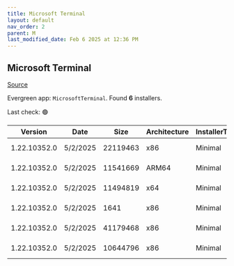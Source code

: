```yaml
---
title: Microsoft Terminal
layout: default
nav_order: 2
parent: M
last_modified_date: Feb 6 2025 at 12:36 PM
---
```


## Microsoft Terminal

[Source](https://github.com/microsoft/terminal/)

Evergreen app: `MicrosoftTerminal`. Found **6** installers.

Last check: 🟢

| Version      | Date     | Size     | Architecture | InstallerType | Type       | URI                                                                                                                                                                                                                                                                                                                                    |
| ------------ | -------- | -------- | ------------ | ------------- | ---------- | -------------------------------------------------------------------------------------------------------------------------------------------------------------------------------------------------------------------------------------------------------------------------------------------------------------------------------------- |
| 1.22.10352.0 | 5/2/2025 | 22119463 | x86          | Minimal       | msixbundle | [https://github.com/microsoft/terminal/releases/download/v1.22.10352.0/Microsoft.WindowsTerminal_1.22.10352.0_8wekyb3d8bbwe.msixbundle](https://github.com/microsoft/terminal/releases/download/v1.22.10352.0/Microsoft.WindowsTerminal_1.22.10352.0_8wekyb3d8bbwe.msixbundle)                                                         |
| 1.22.10352.0 | 5/2/2025 | 11541669 | ARM64        | Minimal       | zip        | [https://github.com/microsoft/terminal/releases/download/v1.22.10352.0/Microsoft.WindowsTerminal_1.22.10352.0_arm64.zip](https://github.com/microsoft/terminal/releases/download/v1.22.10352.0/Microsoft.WindowsTerminal_1.22.10352.0_arm64.zip)                                                                                       |
| 1.22.10352.0 | 5/2/2025 | 11494819 | x64          | Minimal       | zip        | [https://github.com/microsoft/terminal/releases/download/v1.22.10352.0/Microsoft.WindowsTerminal_1.22.10352.0_x64.zip](https://github.com/microsoft/terminal/releases/download/v1.22.10352.0/Microsoft.WindowsTerminal_1.22.10352.0_x64.zip)                                                                                           |
| 1.22.10352.0 | 5/2/2025 | 1641     | x86          | Minimal       | zip        | [https://github.com/microsoft/terminal/releases/download/v1.22.10352.0/GroupPolicyTemplates_1.22.10352.0.zip](https://github.com/microsoft/terminal/releases/download/v1.22.10352.0/GroupPolicyTemplates_1.22.10352.0.zip)                                                                                                             |
| 1.22.10352.0 | 5/2/2025 | 41179468 | x86          | Minimal       | zip        | [https://github.com/microsoft/terminal/releases/download/v1.22.10352.0/Microsoft.WindowsTerminal_1.22.10352.0_8wekyb3d8bbwe.msixbundle_Windows10_PreinstallKit.zip](https://github.com/microsoft/terminal/releases/download/v1.22.10352.0/Microsoft.WindowsTerminal_1.22.10352.0_8wekyb3d8bbwe.msixbundle_Windows10_PreinstallKit.zip) |
| 1.22.10352.0 | 5/2/2025 | 10644796 | x86          | Minimal       | zip        | [https://github.com/microsoft/terminal/releases/download/v1.22.10352.0/Microsoft.WindowsTerminal_1.22.10352.0_x86.zip](https://github.com/microsoft/terminal/releases/download/v1.22.10352.0/Microsoft.WindowsTerminal_1.22.10352.0_x86.zip)                                                                                           |
